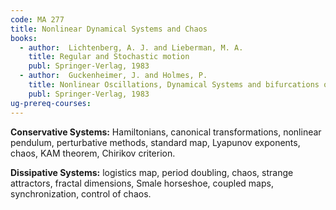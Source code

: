 ```yaml
---
code: MA 277
title: Nonlinear Dynamical Systems and Chaos
books:
  - author:  Lichtenberg, A. J. and Lieberman, M. A.
    title: Regular and Stochastic motion
    publ: Springer-Verlag, 1983
  - author:  Guckenheimer, J. and Holmes, P.
    title: Nonlinear Oscillations, Dynamical Systems and bifurcations of vector fields
    publ: Springer-Verlag, 1983
ug-prereq-courses: 
---
```




__Conservative Systems:__ Hamiltonians, canonical transformations, nonlinear
pendulum, perturbative methods, standard map, Lyapunov exponents, chaos, KAM
theorem, Chirikov criterion.

__Dissipative Systems:__ logistics map, period doubling, chaos, strange attractors,
fractal dimensions, Smale horseshoe, coupled maps, synchronization, control of
chaos.
